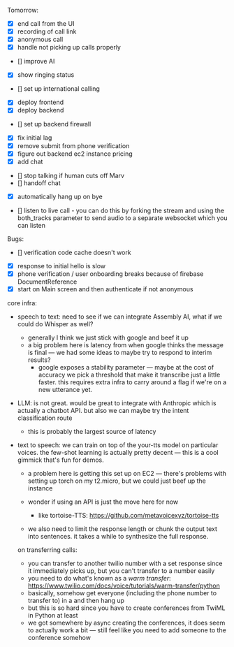 Tomorrow:

- [x] end call from the UI
- [x] recording of call link
- [x] anonymous call
- [x] handle not picking up calls properly
- [] improve AI
- [x] show ringing status
- [] set up international calling
- [x] deploy frontend
- [x] deploy backend
- [] set up backend firewall
- [x] fix initial lag
- [x] remove submit from phone verification
- [x] figure out backend ec2 instance pricing
- [x] add chat
- [] stop talking if human cuts off Marv
- [] handoff chat
- [x] automatically hang up on bye
- [] listen to live call - you can do this by forking the stream and using the both_tracks parameter to send audio to a separate websocket which you can listen

Bugs:

- [] verification code cache doesn't work
- [x] response to initial hello is slow
- [x] phone verification / user onboarding breaks because of firebase DocumentReference
- [x] start on Main screen and then authenticate if not anonymous

core infra:

- speech to text: need to see if we can integrate Assembly AI, what if we could do Whisper as well?

  - generally I think we just stick with google and beef it up
  - a big problem here is latency from when google thinks the message is final — we had some ideas to maybe try to respond to interim results?
    - google exposes a stability parameter — maybe at the cost of accuracy we pick a threshold that make it transcribe just a little faster. this requires extra infra to carry around a flag if we're on a new utterance yet.

- LLM: is not great. would be great to integrate with Anthropic which is actually a chatbot API. but also we can maybe try the intent classification route

  - this is probably the largest source of latency

- text to speech: we can train on top of the your-tts model on particular voices. the few-shot learning is actually pretty decent — this is a cool gimmick that's fun for demos.

  - a problem here is getting this set up on EC2 — there's problems with setting up torch on my t2.micro, but we could just beef up the instance
  - wonder if using an API is just the move here for now

    - like tortoise-TTS: https://github.com/metavoicexyz/tortoise-tts

  - we also need to limit the response length or chunk the output text into sentences. it takes a while to synthesize the full response.

  on transferring calls:

  - you can transfer to another twilio number with a set response since it immediately picks up, but you can't transfer to a number easily
  - you need to do what's known as a _warm transfer_: https://www.twilio.com/docs/voice/tutorials/warm-transfer/python
  - basically, somehow get everyone (including the phone number to transfer to) in a <Conference> and then hang up
  - but this is so hard since you have to create conferences from TwiML in Python at least
  - we got somewhere by async creating the conferences, it does seem to actually work a bit — still feel like you need to add someone to the conference somehow
